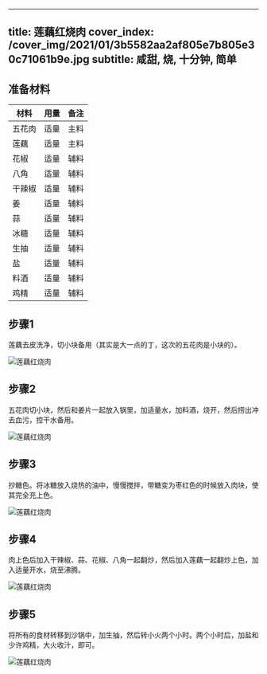 
---
title: 莲藕红烧肉
cover_index: /cover_img/2021/01/3b5582aa2af805e7b805e30c71061b9e.jpg
subtitle: 咸甜, 烧, 十分钟, 简单
---

## 准备材料

| 材料     | 用量 | 备注|
| ------- | ----- | --- |
| 五花肉 | 适量| 主料 |
| 莲藕 | 适量| 主料 |
| 花椒 | 适量| 辅料 |
| 八角 | 适量| 辅料 |
| 干辣椒 | 适量| 辅料 |
| 姜 | 适量| 辅料 |
| 蒜 | 适量| 辅料 |
| 冰糖 | 适量| 辅料 |
| 生抽 | 适量| 辅料 |
| 盐 | 适量| 辅料 |
| 料酒 | 适量| 辅料 |
| 鸡精 | 适量| 辅料 |

## 步骤1

莲藕去皮洗净，切小块备用（其实是大一点的丁，这次的五花肉是小块的）。

![莲藕红烧肉](https://i8.meishichina.com/attachment/recipe/201001/201001191850453.jpg?x-oss-process=style/p320) 

## 步骤2

五花肉切小块，然后和姜片一起放入锅里，加适量水，加料酒，烧开，然后捞出冲去血污，控干水备用。

![莲藕红烧肉](https://i8.meishichina.com/attachment/recipe/201001/201001191851063.jpg?x-oss-process=style/p320) 

## 步骤3

抄糖色。将冰糖放入烧热的油中，慢慢搅拌，带糖变为枣红色的时候放入肉块，使其完全充上色。

![莲藕红烧肉](https://i8.meishichina.com/attachment/recipe/201001/201001191851403.jpg?x-oss-process=style/p320) 

## 步骤4

肉上色后加入干辣椒、蒜、花椒、八角一起翻炒，然后加入莲藕一起翻炒上色，加入适量开水，烧至沸腾。

![莲藕红烧肉](https://i8.meishichina.com/attachment/recipe/201001/201001191852246.jpg?x-oss-process=style/p320) 

## 步骤5

将所有的食材转移到沙锅中，加生抽，然后转小火两个小时。两个小时后，加盐和少许鸡精，大火收汁，即可。

![莲藕红烧肉](https://i8.meishichina.com/attachment/recipe/201001/201001191852513.jpg?x-oss-process=style/p320) 

